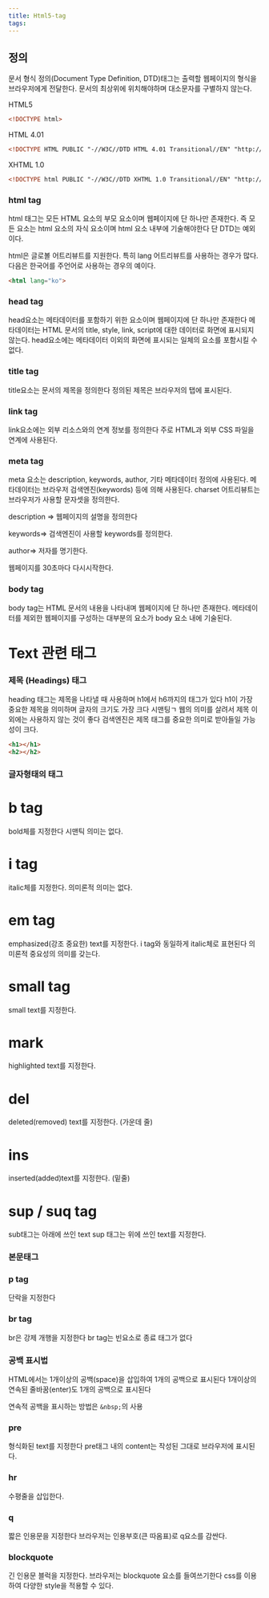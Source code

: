 ```yaml
---
title: Html5-tag
tags:
---
```


## 정의

문서 형식 정의(Document Type Definition, DTD)태그는 출력할 웹페이지의 형식을 브라우저에게 전달한다.
문서의 최상위에 위치해야하며 대소문자를 구별하지 않는다.

HTML5
```html
<!DOCTYPE html>
```

HTML 4.01
```html
<!DOCTYPE HTML PUBLIC "-//W3C//DTD HTML 4.01 Transitional//EN" "http://www.w3.org/TR/html4/loose.dtd">
```

XHTML 1.0
```html
<!DOCTYPE html PUBLIC "-//W3C//DTD XHTML 1.0 Transitional//EN" "http://www.w3.org/TR/xhtml1/DTD/xhtml1-transitional.dtd">
```

### html tag

html 태그는 모든 HTML 요소의 부모 요소이며 웹페이지에 단 하나만 존재한다.
즉 모든 요소는 html 요소의 자식 요소이며 html 요소 내부에 기술해야한다 단
DTD는 예외이다.

html은 글로볼 어트리뷰트를 지원한다. 특히 lang 어트리뷰트를 사용하는 경우가 많다.
다음은 한국어를 주언어로 사용하는 경우의 예이다.

```html
<html lang="ko">
```

### head tag

head요소는 메타데이터를 포함하기 위한 요소이며 웹페이지에 단 하나만 존재한다
메타데이터는 HTML 문서의 title, style, link, script에 대한 데이터로 화면에 표시되지 않는다.
head요소에는 메타데이터 이외의 화면에 표시되는 일체의 요소를 포함시킬 수 없다.

### title tag
title요소는 문서의 제목을 정의한다 정의된 제목은 브라우저의 탭에 표시된다.

### link tag
link요소에는 외부 리소스와의 연계 정보를 정의한다 주로 HTML과 외부 CSS 파일을 연계에 사용된다.

###  meta tag

meta 요소는  description, keywords, author, 기타 메타데이터 정의에 사용된다.
메타데이터는 브라우저 검색엔진(keywords) 등에 의해 사용된다.
charset 어트리뷰트는 브라우저가 사용할 문자셋을 정의한다.

 description => 웹페이지의 설명을 정의한다
 
 keywords=> 검색엔진이 사용할 keywords를 정의한다.
 
 author=> 저자를 명기한다.

<meta http-equiv="refresh" content="30"> 웹페이지를 30초마다 다시시작한다.

### body tag
body tag는 HTML 문서의 내용을 나타내며 웹페이지에 단 하나만 존재한다. 메타데이터를 제외한 웹페이지를 구성하는 대부분의 요소가 body 요소 내에 기술된다.

# Text 관련 태그

### 제목 (Headings) 태그

heading 태그는 제목을 나타낼 때 사용하며 h1에서 h6까지의 태그가 있다 h1이 가장 중요한 제목을 의미하며 글자의 크기도 가장 크다
시맨팅ㄱ 웹의 의미를 살려서 제목 이외에는 사용하지 않는 것이 좋다 검색엔진은 제목 태그를 중요한 의미로 받아들일 가능성이 크다.

```html
<h1></h1>
<h2></h2>
```
### 글자형태의 태그
# b tag
bold체를 지정한다 시맨틱 의미는 없다.

# i tag
italic체를 지정한다. 의미론적 의미는 없다.

# em tag
emphasized(강조 중요한) text를 지정한다. i tag와 동일하게 italic체로 표현된다 의미론적 중요성의 의미를 갖는다.

# small tag
small text를 지정한다.

# mark
highlighted text를 지정한다.

# del
deleted(removed) text를 지정한다. (가운데 줄)

# ins
inserted(added)text를 지정한다. (밑줄)

# sup / suq tag

sub태그는 아래에 쓰인 text sup 태그는 위에 쓰인 text를 지정한다.

### 본문태그

### p tag
단락을 지정한다

### br tag
br은 강제 개행을 지정한다 br tag는 빈요소로 종료 태그가 없다

### 공백 표시법

HTML에서는 1개이상의 공백(space)을 삽입하여 1개의 공백으로 표시된다 1개이상의 연속된 줄바꿈(enter)도 1개의 공백으로 표시된다

연속적 공백을 표시하는 방법은 `&nbsp;`의 사용

### pre

형식화된 text를 지정한다 pre태그 내의 content는 작성된 그대로 브라우저에 표시된다.

### hr

수평줄을 삽입한다.

### q
짧은 인용문을 지정한다 브라우저는 인용부호(큰 따옴표)로 q요소를 감싼다.

### blockquote

긴 인용문 블럭을 지정한다. 브라우저는 blockquote 요소를 들여쓰기한다 css를 이용하여 다양한 style을 적용할 수 있다.

